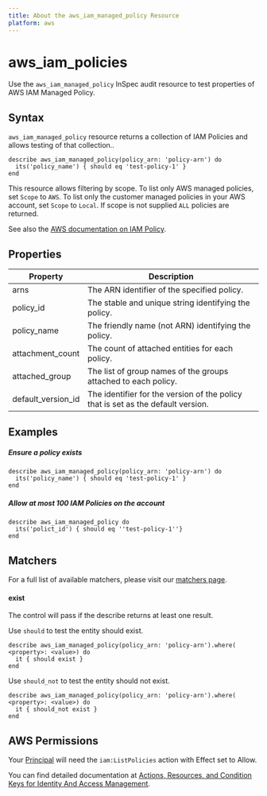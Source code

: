 ```yaml
---
title: About the aws_iam_managed_policy Resource
platform: aws
---
```


# aws\_iam\_policies

Use the `aws_iam_managed_policy` InSpec audit resource to test properties of  AWS IAM Managed Policy.

## Syntax

`aws_iam_managed_policy` resource returns a collection of IAM Policies and allows testing of that collection..

    describe aws_iam_managed_policy(policy_arn: 'policy-arn') do
      its('policy_name') { should eq 'test-policy-1' }
    end



This resource allows filtering by scope.
To list only AWS managed policies, set `Scope` to `AWS`. To list only the customer managed policies in your AWS account, set `Scope` to `Local`. If scope is not supplied `ALL` policies are returned.

See also the [AWS documentation on IAM Policy](https://docs.aws.amazon.com/IAM/latest/UserGuide/access_policies.html).

## Properties

|Property              | Description|
| ---                  | --- |
|arns                   | The ARN identifier of the specified policy. |                                                                          
|policy\_id             | The stable and unique string identifying the policy. |                                                                 
|policy\_name           | The friendly name (not ARN) identifying the policy.|                                                                   
|attachment\_count      | The count of attached entities for each policy. |                                                                      
|attached\_group        | The list of group names of the groups attached to each policy. |                                                       
|default\_version\_id   |The identifier for the version of the policy that is set as the default version. |                                      



## Examples

##### Ensure a policy exists
    describe aws_iam_managed_policy(policy_arn: 'policy-arn') do
      its('policy_name') { should eq 'test-policy-1' }
    end

##### Allow at most 100 IAM Policies on the account
    describe aws_iam_managed_policy do
      its('polict_id') { should eq ''test-policy-1''}
    end

## Matchers

For a full list of available matchers, please visit our [matchers page](https://www.inspec.io/docs/reference/matchers/).

#### exist

The control will pass if the describe returns at least one result.

Use `should` to test the entity should exist.

    describe aws_iam_managed_policy(policy_arn: 'policy-arn').where( <property>: <value>) do
      it { should exist }
    end

Use `should_not` to test the entity should not exist. 
      
    describe aws_iam_managed_policy(policy_arn: 'policy-arn').where( <property>: <value>) do
      it { should_not exist }
    end

## AWS Permissions

Your [Principal](https://docs.aws.amazon.com/IAM/latest/UserGuide/intro-structure.html#intro-structure-principal) will need the `iam:ListPolicies` action with Effect set to Allow.

You can find detailed documentation at [Actions, Resources, and Condition Keys for Identity And Access Management](https://docs.aws.amazon.com/IAM/latest/UserGuide/list_identityandaccessmanagement.html).
